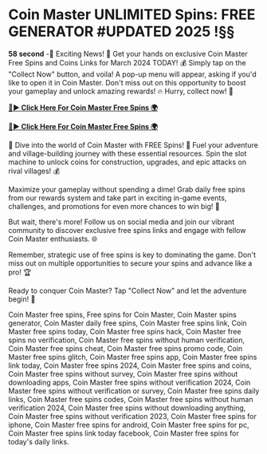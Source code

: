# Coin Master UNLIMITED Spins: FREE GENERATOR #UPDATED 2025 !§§

**58 second** -🌟 Exciting News! 🌟 Get your hands on exclusive Coin Master Free Spins and Coins Links for March 2024 TODAY! 💰 Simply tap on the "Collect Now" button, and voila! A pop-up menu will appear, asking if you'd like to open it in Coin Master. Don't miss out on this opportunity to boost your gameplay and unlock amazing rewards! 🔥 Hurry, collect now! 🚀

[**🔴► Click Here For Coin Master Free Spins 🌍**](https://jimaddadel.github.io/Coin)

[**🔴► Click Here For Coin Master Free Spins 🌍**](https://jimaddadel.github.io/Coin)
 
🎉 Dive into the world of Coin Master with FREE Spins! 🌟 Fuel your adventure and village-building journey with these essential resources. Spin the slot machine to unlock coins for construction, upgrades, and epic attacks on rival villages! 💰

Maximize your gameplay without spending a dime! Grab daily free spins from our rewards system and take part in exciting in-game events, challenges, and promotions for even more chances to win big! 🚀

But wait, there's more! Follow us on social media and join our vibrant community to discover exclusive free spins links and engage with fellow Coin Master enthusiasts. 🌐

Remember, strategic use of free spins is key to dominating the game. Don't miss out on multiple opportunities to secure your spins and advance like a pro! 🏆

Ready to conquer Coin Master? Tap "Collect Now" and let the adventure begin! 🌈


Coin Master free spins, Free spins for Coin Master, Coin Master spins generator, Coin Master daily free spins, Coin Master free spins link, Coin Master free spins today, Coin Master free spins hack, Coin Master free spins no verification, Coin Master free spins without human verification, Coin Master free spins cheat, Coin Master free spins promo code, Coin Master free spins glitch, Coin Master free spins app, Coin Master free spins link today, Coin Master free spins 2024, Coin Master free spins and coins, Coin Master free spins without survey, Coin Master free spins without downloading apps, Coin Master free spins without verification 2024, Coin Master free spins without verification or survey, Coin Master free spins daily links, Coin Master free spins codes, Coin Master free spins without human verification 2024, Coin Master free spins without downloading anything, Coin Master free spins without verification 2023, Coin Master free spins for iphone, Coin Master free spins for android, Coin Master free spins for pc, Coin Master free spins link today facebook, Coin Master free spins for today's daily links.
